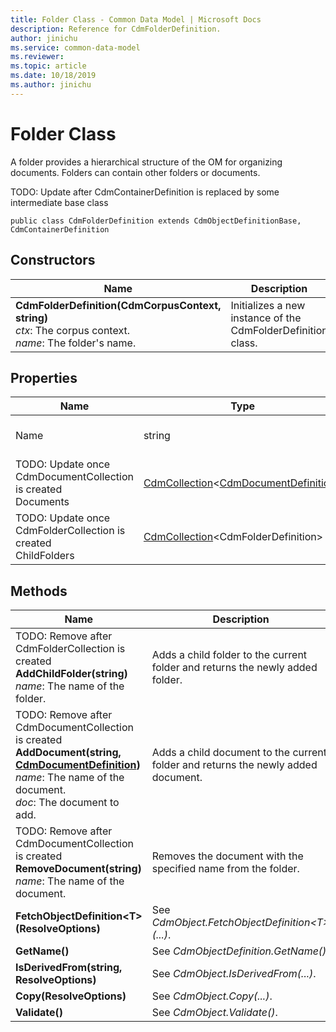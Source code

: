 ```yaml
---
title: Folder Class - Common Data Model | Microsoft Docs
description: Reference for CdmFolderDefinition.
author: jinichu
ms.service: common-data-model
ms.reviewer: 
ms.topic: article
ms.date: 10/18/2019
ms.author: jinichu
---
```


# Folder Class

A folder provides a hierarchical structure of the OM for organizing documents. Folders can contain other folders or documents.

TODO: Update after CdmContainerDefinition is replaced by some intermediate base class
```
public class CdmFolderDefinition extends CdmObjectDefinitionBase, CdmContainerDefinition
```

## Constructors
|Name|Description|
|---|---|
|**CdmFolderDefinition(CdmCorpusContext, string)**<br/>*ctx*: The corpus context.<br/>*name*: The folder's name.|Initializes a new instance of the CdmFolderDefinition class.|

## Properties
|Name|Type|Description|
|---|---|---|
|Name|string|The name of the folder.|
|TODO: Update once CdmDocumentCollection is created<br/>Documents|[CdmCollection](collection.md)\<[CdmDocumentDefinition](document.md)>|The child documents of the folder.|
|TODO: Update once CdmFolderCollection is created<br/>ChildFolders|[CdmCollection](collection.md)\<CdmFolderDefinition>|The direct children of the folder.|

## Methods
|Name|Description|Return Type|
|---|---|---|
|TODO: Remove after CdmFolderCollection is created<br/>**AddChildFolder(string)**<br/>*name*: The name of the folder.|Adds a child folder to the current folder and returns the newly added folder.|CdmFolderDefinition|
|TODO: Remove after CdmDocumentCollection is created<br/>**AddDocument(string, [CdmDocumentDefinition](document.md))**<br />*name*: The name of the document.<br/>*doc*: The document to add.|Adds a child document to the current folder and returns the newly added document.|[CdmDocumentDefinition](document.md)|
|TODO: Remove after CdmDocumentCollection is created<br/>**RemoveDocument(string)**<br/>*name*: The name of the document.|Removes the document with the specified name from the folder.|void|
|**FetchObjectDefinition\<T>(ResolveOptions)**|See *CdmObject.FetchObjectDefinition\<T>(...)*.|T|
|**GetName()**|See *CdmObjectDefinition.GetName()*.|string|
|**IsDerivedFrom(string, ResolveOptions)**|See *CdmObject.IsDerivedFrom(...)*.|bool|
|**Copy(ResolveOptions)**|See *CdmObject.Copy(...)*.|[CdmObject](cdmobject.md)|
|**Validate()**|See *CdmObject.Validate()*.|bool|

